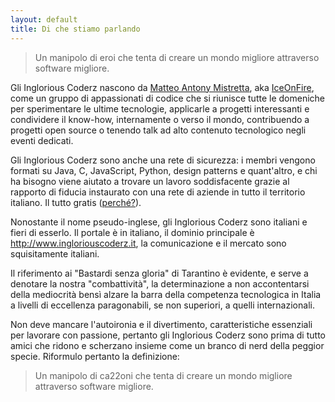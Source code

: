 ```yaml
---
layout: default
title: Di che stiamo parlando
---
```

> Un manipolo di eroi che tenta di creare un mondo migliore attraverso software migliore.

Gli Inglorious Coderz nascono da [Matteo Antony Mistretta](https://www.linkedin.com/in/antonymistretta), aka [IceOnFire](https://github.com/IceOnFire), come un gruppo di appassionati di codice che si riunisce tutte le domeniche per sperimentare le ultime tecnologie, applicarle a progetti interessanti e condividere il know-how, internamente o verso il mondo, contribuendo a progetti open source o tenendo talk ad alto contenuto tecnologico negli eventi dedicati.

Gli Inglorious Coderz sono anche una rete di sicurezza: i membri vengono formati su Java, C, JavaScript, Python, design patterns e quant'altro, e chi ha bisogno viene aiutato a trovare un lavoro soddisfacente grazie al rapporto di fiducia instaurato con una rete di aziende in tutto il territorio italiano. Il tutto gratis ([perché?](#page/perche)).

Nonostante il nome pseudo-inglese, gli Inglorious Coderz sono italiani e fieri di esserlo. Il portale è in italiano, il dominio principale è http://www.ingloriouscoderz.it, la comunicazione e il mercato sono squisitamente italiani.

Il riferimento ai "Bastardi senza gloria" di Tarantino è evidente, e serve a denotare la nostra "combattività", la determinazione a non accontentarsi della mediocrità bensì alzare la barra della competenza tecnologica in Italia a livelli di eccellenza paragonabili, se non superiori, a quelli internazionali.

Non deve mancare l'autoironia e il divertimento, caratteristiche essenziali per lavorare con passione, pertanto gli Inglorious Coderz sono prima di tutto amici che ridono e scherzano insieme come un branco di nerd della peggior specie. Riformulo pertanto la definizione:

> Un manipolo di ca22oni che tenta di creare un mondo migliore attraverso software migliore.
